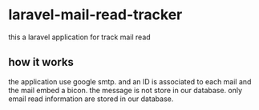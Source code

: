 # laravel-mail-read-tracker

this a laravel application for track mail read

## how it works
the application use google smtp. and an ID is associated to each mail and the mail embed a bicon. the message is not store in our database.
only email read information are stored in our database.
